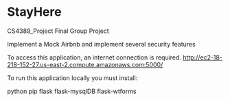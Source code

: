 # StayHere
CS4389_Project Final Group Project

Implement a Mock Airbnb and implement several security features

To access this application, an internet connection is required. 
http://ec2-18-218-152-27.us-east-2.compute.amazonaws.com:5000/

To run this application locally you must install:

python
pip
flask
flask-mysqlDB
flask-wtforms

